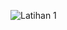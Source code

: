 ![Latihan 1](https://user-images.githubusercontent.com/92833376/169061380-3f90c3c5-3090-4cd6-9989-aaee6c4139fd.png)
